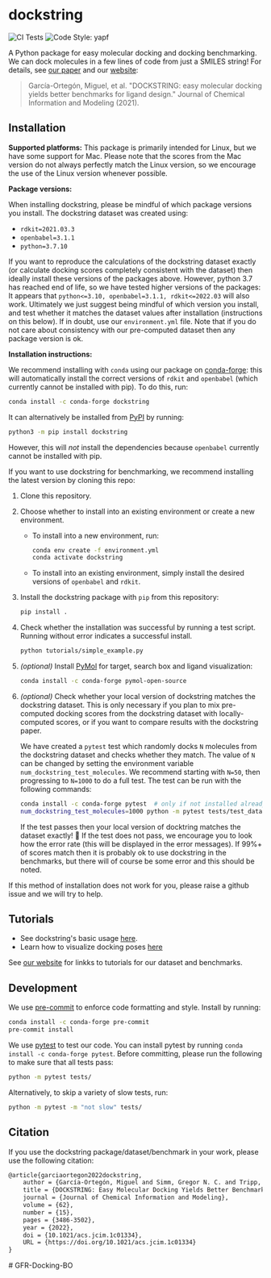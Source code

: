 # dockstring

![CI Tests](https://github.com/mgarort/dockstring/workflows/Install%20conda%20env%20and%20run%20pytest./badge.svg?branch=main)
![Code Style: yapf](https://img.shields.io/badge/code%20style-yapf-orange.svg)

A Python package for easy molecular docking and docking benchmarking.
We can dock molecules in a few lines of code from just a SMILES string!
For details, see [our paper](https://pubs.acs.org/doi/full/10.1021/acs.jcim.1c01334)
and our [website](https://dockstring.github.io/):

> García-Ortegón, Miguel, et al. "DOCKSTRING: easy molecular docking yields better benchmarks for ligand design." Journal of Chemical Information and Modeling (2021).

## Installation

**Supported platforms:**
This package is primarily intended for Linux, but we have some support for Mac.
Please note that the scores from the Mac version do not always perfectly match the Linux version,
so we encourage the use of the Linux version whenever possible.

**Package versions:**

When installing dockstring, please be mindful of which package versions you install.
The dockstring dataset was created using:

- `rdkit=2021.03.3`
- `openbabel=3.1.1`
- `python=3.7.10`

If you want to reproduce the calculations of the dockstring dataset exactly
(or calculate docking scores completely consistent with the dataset)
then ideally install these versions of the packages above.
However, python 3.7 has reached end of life, so we have tested higher versions of the packages:
It appears that `python<=3.10, openbabel=3.1.1, rdkit<=2022.03` will also work.
Ultimately we just suggest being mindful of which version you install,
and test whether it matches the dataset values after installation (instructions on this below).
If in doubt, use our `environment.yml` file.
Note that if you do not care about consistency with our pre-computed dataset then any package version is ok.

**Installation instructions:**

We recommend installing with `conda` using our package on [conda-forge](https://anaconda.org/conda-forge/dockstring):
this will automatically install the correct versions of `rdkit` and `openbabel` (which currently cannot be installed with pip).
To do this, run:

```bash
conda install -c conda-forge dockstring
```

It can alternatively be installed from [PyPI](https://pypi.org/project/dockstring/) by running:

```bash
python3 -m pip install dockstring
```

However, this will *not* install the dependencies because `openbabel` currently cannot be installed with pip.

If you want to use dockstring for benchmarking, we recommend installing the latest version by cloning this repo:

1. Clone this repository.
1. Choose whether to install into an existing environment or create a new environment.
    - To install into a new environment, run:
      ```bash
      conda env create -f environment.yml
      conda activate dockstring
      ```
    - To install into an existing environment, simply install the desired versions of `openbabel` and `rdkit`.
1. Install the dockstring package with `pip` from this repository:
   ```bash
   pip install .
   ```
1. Check whether the installation was successful by running a test script.
   Running without error indicates a successful install.
   ```bash
   python tutorials/simple_example.py
   ```
1. *(optional)* Install [PyMol](https://pymol.org/) for target, search box and ligand visualization:
   ```bash
   conda install -c conda-forge pymol-open-source
   ```
1. *(optional)* Check whether your local version of dockstring matches the dockstring dataset.
   This is only necessary if you plan to mix pre-computed docking scores from the dockstring dataset
   with locally-computed scores, or if you want to compare results with the dockstring paper.

   We have created a `pytest` test which randomly docks `N` molecules from the dockstring dataset
   and checks whether they match. The value of `N` can be changed by setting the environment variable
   `num_dockstring_test_molecules`. We recommend starting with `N=50`, then progressing to `N=1000`
   to do a full test. The test can be run with the following commands:
   ```bash
   conda install -c conda-forge pytest  # only if not installed already
   num_dockstring_test_molecules=1000 python -m pytest tests/test_dataset_matching.py  # change "1000" to the number you wish to dock
   ```
   If the test passes then your local version of docktring matches the dataset exactly! 🥳
   If the test does not pass, we encourage you to look how the error rate (this will be displayed in the error messages).
   If 99%+ of scores match then it is probably ok to use dockstring in the benchmarks, but there will of course be some error
   and this should be noted.

If this method of installation does not work for you, please raise a github issue and we will try to help.

## Tutorials

- See dockstring's basic usage [here](tutorials/1_docking_risperidone_against_DRD2.ipynb).
- Learn how to visualize docking poses [here](tutorials/2_visualizing_dataset_poses.ipynb)

See [our website](https://dockstring.github.io/) for linkks to tutorials for
our dataset and benchmarks.

## Development

We use [pre-commit](https://pre-commit.com/) to enforce code formatting and style.
Install by running:

```bash
conda install -c conda-forge pre-commit
pre-commit install
```

We use [pytest](https://docs.pytest.org) to test our code.
You can install pytest by running `conda install -c conda-forge pytest`.
Before committing, please run the following to make sure that all tests pass:

```bash
python -m pytest tests/
```

Alternatively, to skip a variety of slow tests, run:

```bash
python -m pytest -m "not slow" tests/
```

## Citation

If you use the dockstring package/dataset/benchmark in your work,
please use the following citation:

```tex
@article{garciaortegon2022dockstring,
    author = {García-Ortegón, Miguel and Simm, Gregor N. C. and Tripp, Austin J. and Hernández-Lobato, José Miguel and Bender, Andreas and Bacallado, Sergio},
    title = {DOCKSTRING: Easy Molecular Docking Yields Better Benchmarks for Ligand Design},
    journal = {Journal of Chemical Information and Modeling},
    volume = {62},
    number = {15},
    pages = {3486-3502},
    year = {2022},
    doi = {10.1021/acs.jcim.1c01334},
    URL = {https://doi.org/10.1021/acs.jcim.1c01334}
}
```
#   G F R - D o c k i n g - B O  
 